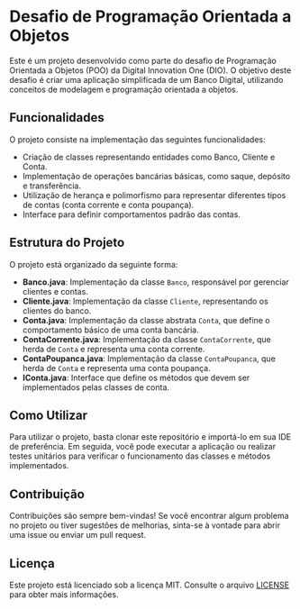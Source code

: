 # Desafio de Programação Orientada a Objetos

Este é um projeto desenvolvido como parte do desafio de Programação Orientada a Objetos (POO) da Digital Innovation One (DIO). O objetivo deste desafio é criar uma aplicação simplificada de um Banco Digital, utilizando conceitos de modelagem e programação orientada a objetos.

## Funcionalidades

O projeto consiste na implementação das seguintes funcionalidades:

- Criação de classes representando entidades como Banco, Cliente e Conta.
- Implementação de operações bancárias básicas, como saque, depósito e transferência.
- Utilização de herança e polimorfismo para representar diferentes tipos de contas (conta corrente e conta poupança).
- Interface para definir comportamentos padrão das contas.

## Estrutura do Projeto

O projeto está organizado da seguinte forma:

- **Banco.java**: Implementação da classe `Banco`, responsável por gerenciar clientes e contas.
- **Cliente.java**: Implementação da classe `Cliente`, representando os clientes do banco.
- **Conta.java**: Implementação da classe abstrata `Conta`, que define o comportamento básico de uma conta bancária.
- **ContaCorrente.java**: Implementação da classe `ContaCorrente`, que herda de `Conta` e representa uma conta corrente.
- **ContaPoupanca.java**: Implementação da classe `ContaPoupanca`, que herda de `Conta` e representa uma conta poupança.
- **IConta.java**: Interface que define os métodos que devem ser implementados pelas classes de conta.

## Como Utilizar

Para utilizar o projeto, basta clonar este repositório e importá-lo em sua IDE de preferência. Em seguida, você pode executar a aplicação ou realizar testes unitários para verificar o funcionamento das classes e métodos implementados.

## Contribuição

Contribuições são sempre bem-vindas! Se você encontrar algum problema no projeto ou tiver sugestões de melhorias, sinta-se à vontade para abrir uma issue ou enviar um pull request.

## Licença

Este projeto está licenciado sob a licença MIT. Consulte o arquivo [LICENSE](LICENSE) para obter mais informações.
